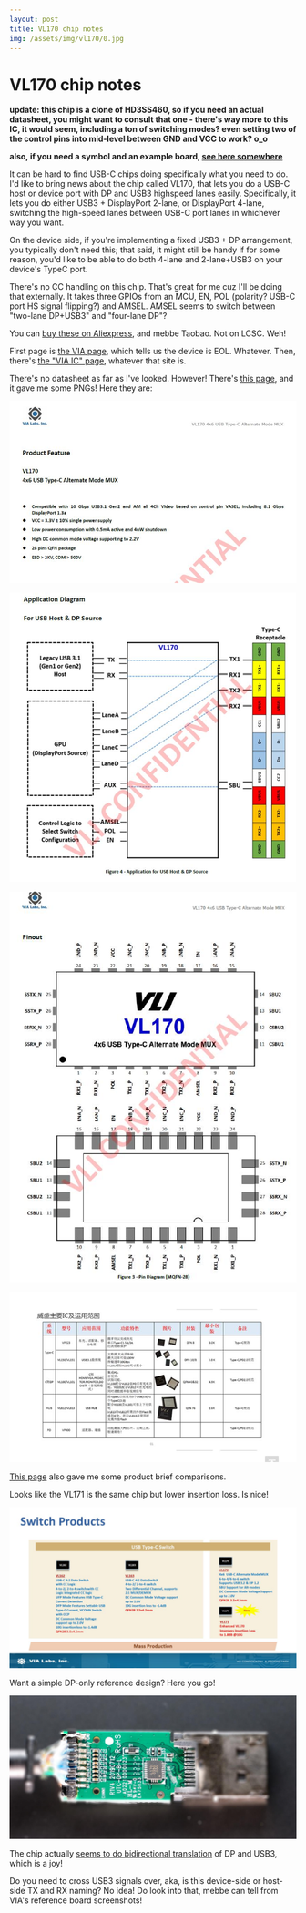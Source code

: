 ```yaml
---
layout: post
title: VL170 chip notes
img: /assets/img/vl170/0.jpg
---
```


# VL170 chip notes

**update: this chip is a clone of HD3SS460, so if you need an actual datasheet, you might want to consult that one -
there's way more to this IC, it would seem, including a ton of switching modes? even setting two of the control pins
into mid-level between GND and VCC to work? o_o**

**also, if you need a symbol and an example board, [see here somewhere](https://github.com/CRImier/MyKiCad/tree/master/Laptop%20mods/framework_mobo_lefthalf)**

It can be hard to find USB-C chips doing specifically what you need to do. I'd like to bring news about the chip called VL170,
that lets you do a USB-C host or device port with DP and USB3 highspeed lanes easily. Specifically, it lets you do either USB3 + DisplayPort 2-lane,
or DisplayPort 4-lane, switching the high-speed lanes between USB-C port lanes in whichever way you want.

On the device side, if you're implementing a fixed USB3 + DP arrangement, you typically don't need this; that said, it might still be
handy if for some reason, you'd like to be able to do both 4-lane and 2-lane+USB3 on your device's TypeC port.

There's no CC handling on this chip. That's great for me cuz I'll be doing that externally. It takes three GPIOs from an MCU,
EN, POL (polarity? USB-C port HS signal flipping?) and AMSEL. AMSEL seems to switch between "two-lane DP+USB3" and "four-lane DP"?

You can [buy these on Aliexpress](https://de.aliexpress.com/item/1005004558394310.html), and mebbe Taobao. Not on LCSC. Weh!

First page is [the VIA page](https://www.via-labs.com/product_show.php?id=73), which tells us the device is EOL. Whatever.
Then, there's [the "VIA IC" page](http://www.via-ic.com/product.html?id=24), whatever that site is.

There's no datasheet as far as I've looked. However! There's [this page](https://m.dzsc.com/product/753656-201932712352356.html), and it gave me some 
PNGs! Here they are:

![](/assets/img/221122_vl170/2.png)

![](../assets/img/221122_vl170/3.png)

![](/assets/img/221122_vl170/4.png)

![](/assets/img/221122_vl170/6.png)

[This page](https://zhuanlan.zhihu.com/p/449807257) also gave me some product brief comparisons.

Looks like the VL171 is the same chip but lower insertion loss. Is nice!

![](/assets/img/221122_vl170/5.jpg)

Want a simple DP-only reference design? Here you go!

![](/assets/img/221122_vl170/1.jpg)

The chip actually [seems to do bidirectional 
translation](https://www.reddit.com/user/hubsdocks/comments/pjju28/sneak_peek_of_other_usbc_dp_bidirectional_cable/) of DP and USB3, which is a joy!

Do you need to cross USB3 signals over, aka, is this device-side or host-side TX and RX naming? No idea! Do look into that, mebbe can tell from VIA's 
reference board screenshots!

